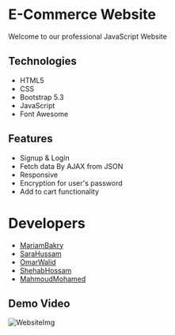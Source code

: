 # E-Commerce Website
Welcome to our professional JavaScript Website
## Technologies
- HTML5
- CSS
- Bootstrap 5.3
- JavaScript
- Font Awesome
## Features
- Signup & Login
- Fetch data By AJAX from JSON
- Responsive
- Encryption for user's password
- Add to cart functionality
# Developers
- [MariamBakry](https://github.com/MariamBakry)
- [SaraHussam](https://github.com/Sarahussam77)
- [OmarWalid](https://github.com/omar456-asc)
- [ShehabHossam](https://github.com/Shehab8K)
- [MahmoudMohamed](https://github.com/Mahmoud1499)
## Demo Video
![WebsiteImg](https://lform.com/cms/resources/media/2021/01/lform_javascript_blog_header_image-1184x694.jpg)
